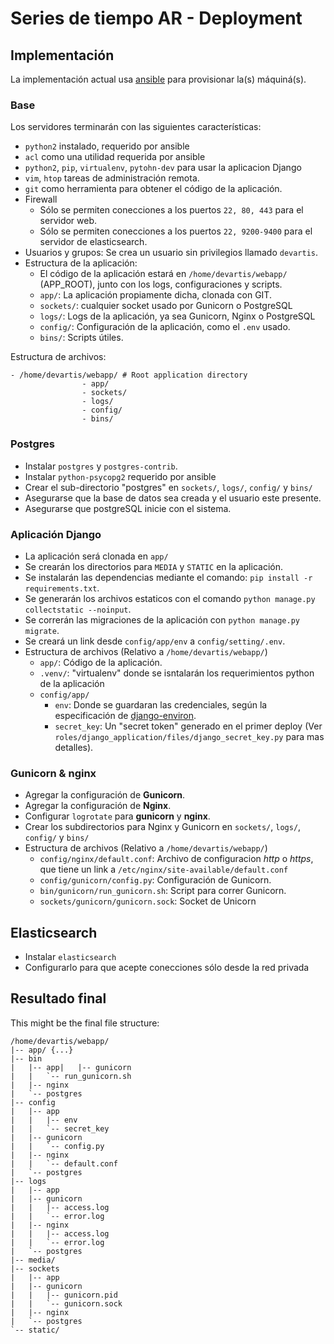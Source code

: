 # Series de tiempo AR - Deployment

## Implementación

La implementación actual usa [ansible](https://www.ansible.com/) para provisionar la(s) máquiná(s).

### Base

Los servidores terminarán con las siguientes características:

- `python2` instalado, requerido por ansible
- `acl` como una utilidad requerida por ansible
- `python2`, `pip`, `virtualenv`, `pytohn-dev` para usar la aplicacion Django
- `vim`, `htop` tareas de administración remota.
- `git` como herramienta para obtener el código de la aplicación.
- Firewall
  - Sólo se permiten conecciones a los puertos `22, 80, 443` para el servidor web.
  - Sólo se permiten conecciones a los puertos  `22, 9200-9400` para el servidor de elasticsearch.
- Usuarios y grupos: Se crea un usuario sin privilegios llamado `devartis`.
- Estructura de la aplicación:
  - El código de la aplicación estará en `/home/devartis/webapp/` (APP_ROOT), junto con los logs, configuraciones y scripts.
  - `app/`: La aplicación propiamente dicha, clonada con GIT.
  - `sockets/`: cualquier socket usado por Gunicorn o PostgreSQL
  - `logs/`: Logs de la aplicación, ya sea Gunicorn, Nginx o PostgreSQL
  - `config/`: Configuración de la aplicación, como el `.env` usado.
  - `bins/`: Scripts útiles.

Estructura de archivos:

```
- /home/devartis/webapp/ # Root application directory
                - app/
                - sockets/
                - logs/
                - config/
                - bins/
```

### Postgres

- Instalar `postgres` y `postgres-contrib`.
- Instalar `python-psycopg2` requerido por ansible
- Crear el sub-directorio "postgres" en `sockets/`, `logs/`, `config/` y `bins/`
- Asegurarse que la base de datos sea creada y el usuario este presente.
- Asegurarse que postgreSQL inicie con el sistema.

### Aplicación Django


- La aplicación será clonada en `app/`
- Se crearán los directorios para `MEDIA` y `STATIC` en la aplicación.
- Se instalarán las dependencias mediante el comando: `pip install -r requirements.txt`.
- Se generarán los archivos estaticos con el comando `python manage.py collectstatic --noinput`.
- Se correrán las migraciones de la aplicación con `python manage.py migrate`.
- Se creará un link desde `config/app/env` a `config/setting/.env`.
- Estructura de archivos (Relativo a `/home/devartis/webapp/`)
  - `app/`: Código de la aplicación.
  - `.venv/`: "virtualenv" donde se isntalarán los requerimientos python de la aplicación
  - `config/app/`
    - `env`: Donde se guardaran las credenciales, según la especificación de [django-environ](https://pypi.python.org/pypi/django-environ).
    - `secret_key`: Un "secret token" generado en el primer deploy (Ver `roles/django_application/files/django_secret_key.py` para mas detalles).

### Gunicorn & nginx

- Agregar la configuración de **Gunicorn**.
- Agregar la configuración de **Nginx**.
- Configurar `logrotate` para **gunicorn** y **nginx**.
- Crear los subdirectorios para Nginx y Gunicorn en `sockets/`, `logs/`, `config/` y `bins/`
- Estructura de archivos (Relativo a `/home/devartis/webapp/`)
  - `config/nginx/default.conf`: Archivo de configuracion *http* o *https*, que tiene un link a `/etc/nginx/site-available/default.conf`
  - `config/gunicorn/config.py`: Configuración  de Gunicorn.
  - `bin/gunicorn/run_gunicorn.sh`: Script para correr Gunicorn.
  - `sockets/gunicorn/gunicorn.sock`: Socket de Unicorn

## Elasticsearch

- Instalar `elasticsearch`
- Configurarlo para que acepte conecciones sólo desde la red privada


## Resultado final

This might be the final file structure:
```
/home/devartis/webapp/
|-- app/ {...}
|-- bin
|   |-- app|   |-- gunicorn
|   |   `-- run_gunicorn.sh
|   |-- nginx
|   `-- postgres
|-- config
|   |-- app
|   |   |-- env
|   |   `-- secret_key
|   |-- gunicorn
|   |   `-- config.py
|   |-- nginx
|   |   `-- default.conf
|   `-- postgres
|-- logs
|   |-- app
|   |-- gunicorn
|   |   |-- access.log
|   |   `-- error.log
|   |-- nginx
|   |   |-- access.log
|   |   `-- error.log
|   `-- postgres
|-- media/
|-- sockets
|   |-- app
|   |-- gunicorn
|   |   |-- gunicorn.pid
|   |   `-- gunicorn.sock
|   |-- nginx
|   `-- postgres
`-- static/
```
